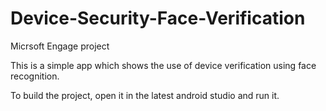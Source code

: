 # Device-Security-Face-Verification
Micrsoft Engage project

This is a simple app which shows the use of device verification using face recognition.

To build the project, open it in the latest android studio and run it.


